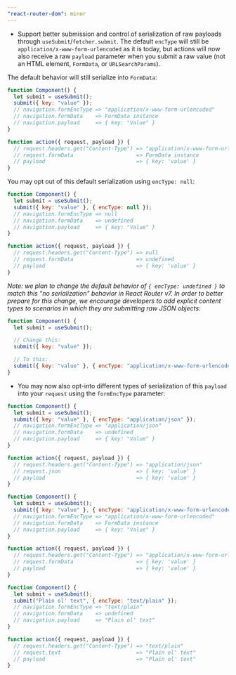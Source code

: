 ```yaml
---
"react-router-dom": minor
---
```


- Support better submission and control of serialization of raw payloads through `useSubmit`/`fetcher.submit`. The default `encType` will still be `application/x-www-form-urlencoded` as it is today, but actions will now also receive a raw `payload` parameter when you submit a raw value (not an HTML element, `FormData`, or `URLSearchParams`).

The default behavior will still serialize into `FormData`:

```jsx
function Component() {
  let submit = useSubmit();
  submit({ key: "value" });
  // navigation.formEncType => "application/x-www-form-urlencoded"
  // navigation.formData    => FormData instance
  // navigation.payload     => { key: "Value" }
}

function action({ request, payload }) {
  // request.headers.get("Content-Type") => "application/x-www-form-urlencoded"
  // request.formData                    => FormData instance
  // payload                             => { key: 'value' }
}
```

You may opt out of this default serialization using `encType: null`:

```jsx
function Component() {
  let submit = useSubmit();
  submit({ key: "value" }, { encType: null });
  // navigation.formEncType => null
  // navigation.formData    => undefined
  // navigation.payload     => { key: "Value" }
}

function action({ request, payload }) {
  // request.headers.get("Content-Type") => null
  // request.formData                    => undefined
  // payload                             => { key: 'value' }
}
```

_Note: we plan to change the default behavior of `{ encType: undefined }` to match this "no serialization" behavior in React Router v7. In order to better prepare for this change, we encourage developers to add explicit content types to scenarios in which they are submitting raw JSON objects:_

```jsx
function Component() {
  let submit = useSubmit();

  // Change this:
  submit({ key: "value" });

  // To this:
  submit({ key: "value" }, { encType: "application/x-www-form-urlencoded" });
}
```

- You may now also opt-into different types of serialization of this `payload` into your `request` using the `formEncType` parameter:

```js
function Component() {
  let submit = useSubmit();
  submit({ key: "value" }, { encType: "application/json" });
  // navigation.formEncType => "application/json"
  // navigation.formData    => undefined
  // navigation.payload     => { key: "Value" }
}

function action({ request, payload }) {
  // request.headers.get("Content-Type") => "application/json"
  // request.json                        => { key: 'value' }
  // payload                             => { key: 'value' }
}
```

```js
function Component() {
  let submit = useSubmit();
  submit({ key: "value" }, { encType: "application/x-www-form-urlencoded" });
  // navigation.formEncType => "application/x-www-form-urlencoded"
  // navigation.formData    => FormData instance
  // navigation.payload     => { key: "Value" }
}

function action({ request, payload }) {
  // request.headers.get("Content-Type") => "application/x-www-form-urlencoded"
  // request.formData                    => { key: 'value' }
  // payload                             => { key: 'value' }
}
```

```js
function Component() {
  let submit = useSubmit();
  submit("Plain ol' text", { encType: "text/plain" });
  // navigation.formEncType => "text/plain"
  // navigation.formData    => undefined
  // navigation.payload     => "Plain ol' text"
}

function action({ request, payload }) {
  // request.headers.get("Content-Type") => "text/plain"
  // request.text                        => "Plain ol' text"
  // payload                             => "Plain ol' text"
}
```

